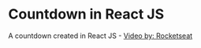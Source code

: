 # Countdown in React JS
A countdown created in React JS - [Video by: Rocketseat](https://www.youtube.com/watch?v=qcIhUoBZaHg)
